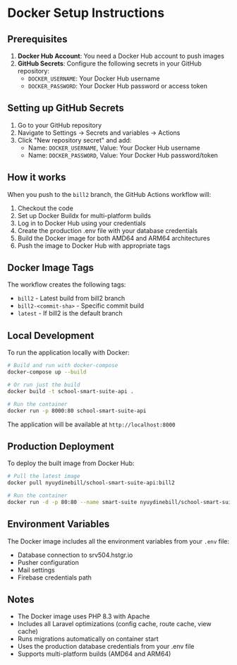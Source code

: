 # Docker Setup Instructions

## Prerequisites

1. **Docker Hub Account**: You need a Docker Hub account to push images
2. **GitHub Secrets**: Configure the following secrets in your GitHub repository:
   - `DOCKER_USERNAME`: Your Docker Hub username
   - `DOCKER_PASSWORD`: Your Docker Hub password or access token

## Setting up GitHub Secrets

1. Go to your GitHub repository
2. Navigate to Settings → Secrets and variables → Actions
3. Click "New repository secret" and add:
   - Name: `DOCKER_USERNAME`, Value: Your Docker Hub username
   - Name: `DOCKER_PASSWORD`, Value: Your Docker Hub password/token

## How it works

When you push to the `bill2` branch, the GitHub Actions workflow will:

1. Checkout the code
2. Set up Docker Buildx for multi-platform builds
3. Log in to Docker Hub using your credentials
4. Create the production .env file with your database credentials
5. Build the Docker image for both AMD64 and ARM64 architectures
6. Push the image to Docker Hub with appropriate tags

## Docker Image Tags

The workflow creates the following tags:
- `bill2` - Latest build from bill2 branch
- `bill2-<commit-sha>` - Specific commit build
- `latest` - If bill2 is the default branch

## Local Development

To run the application locally with Docker:

```bash
# Build and run with docker-compose
docker-compose up --build

# Or run just the build
docker build -t school-smart-suite-api .

# Run the container
docker run -p 8000:80 school-smart-suite-api
```

The application will be available at `http://localhost:8000`

## Production Deployment

To deploy the built image from Docker Hub:

```bash
# Pull the latest image
docker pull nyuydinebill/school-smart-suite-api:bill2

# Run the container
docker run -d -p 80:80 --name smart-suite nyuydinebill/school-smart-suite-api:bill2
```

## Environment Variables

The Docker image includes all the environment variables from your `.env` file:
- Database connection to srv504.hstgr.io
- Pusher configuration
- Mail settings
- Firebase credentials path

## Notes

- The Docker image uses PHP 8.3 with Apache
- Includes all Laravel optimizations (config cache, route cache, view cache)
- Runs migrations automatically on container start
- Uses the production database credentials from your .env file
- Supports multi-platform builds (AMD64 and ARM64)
